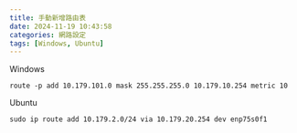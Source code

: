 ```yaml
---
title: 手動新增路由表
date: 2024-11-19 10:43:58
categories: 網路設定
tags: [Windows, Ubuntu]
---
```



Windows
```shell
route -p add 10.179.101.0 mask 255.255.255.0 10.179.10.254 metric 10
```

Ubuntu
```shell
sudo ip route add 10.179.2.0/24 via 10.179.20.254 dev enp75s0f1
```
